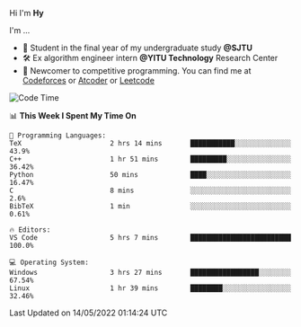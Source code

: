 Hi I'm **Hy**

I'm ...
- 📖 Student in the final year of my undergraduate study **@SJTU**
- 🛠️ Ex algorithm engineer intern **@YITU Technology** Research Center
- 🏅 Newcomer to competitive programming. You can find me at [Codeforces](https://codeforces.com/profile/Hy3) or [Atcoder](https://atcoder.jp/users/Hy3) or [Leetcode](https://leetcode-cn.com/u/_hy3/)


<!--START_SECTION:waka-->
![Code Time](http://img.shields.io/badge/Code%20Time-0%20secs-blue)

📊 **This Week I Spent My Time On** 

```text
💬 Programming Languages: 
TeX                      2 hrs 14 mins       ███████████░░░░░░░░░░░░░░   43.9% 
C++                      1 hr 51 mins        █████████░░░░░░░░░░░░░░░░   36.42% 
Python                   50 mins             ████░░░░░░░░░░░░░░░░░░░░░   16.47% 
C                        8 mins              ░░░░░░░░░░░░░░░░░░░░░░░░░   2.6% 
BibTeX                   1 min               ░░░░░░░░░░░░░░░░░░░░░░░░░   0.61%

🔥 Editors: 
VS Code                  5 hrs 7 mins        █████████████████████████   100.0%

💻 Operating System: 
Windows                  3 hrs 27 mins       █████████████████░░░░░░░░   67.54% 
Linux                    1 hr 39 mins        ████████░░░░░░░░░░░░░░░░░   32.46%

```


 Last Updated on 14/05/2022 01:14:24 UTC
<!--END_SECTION:waka-->

